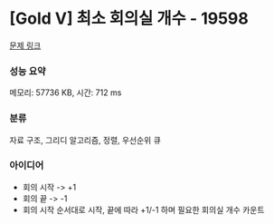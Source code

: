 # [Gold V] 최소 회의실 개수 - 19598 

[문제 링크](https://www.acmicpc.net/problem/19598) 

### 성능 요약

메모리: 57736 KB, 시간: 712 ms

### 분류

자료 구조, 그리디 알고리즘, 정렬, 우선순위 큐

### 아이디어

- 회의 시작 -> +1
- 회의 끝 -> -1
- 회의 시작 순서대로 시작, 끝에 따라 +1/-1 하며 필요한 회의실 개수 카운트
